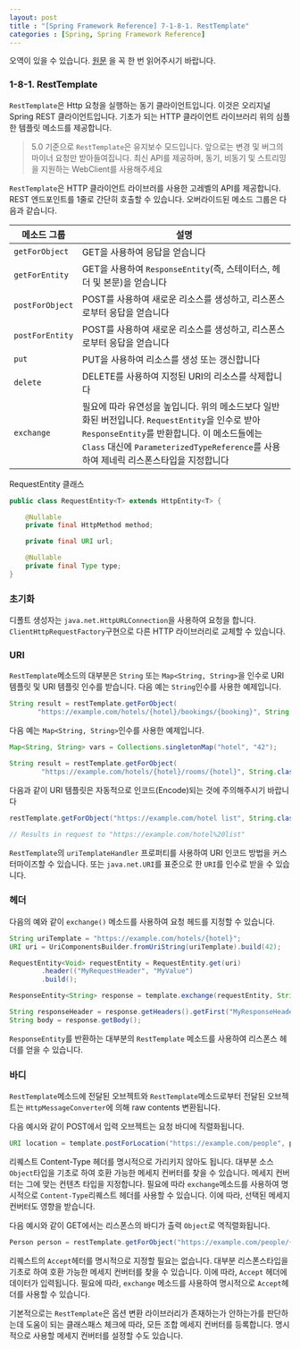 ```yaml
---
layout: post
title : "[Spring Framework Reference] 7-1-8-1. RestTemplate"
categories : [Spring, Spring Framework Reference]
---
```


오역이 있을 수 있습니다. [원문](https://docs.spring.io/spring-framework/docs/current/reference/html/integration.html#rest-resttemplate) 을 꼭 한 번 읽어주시기 바랍니다.

### 1-8-1. RestTemplate
`RestTemplate`은 Http 요청을 실행하는 동기 클라이언트입니다. 이것은 오리지널 Spring REST 클라이언트입니다. 
기초가 되는 HTTP 클라이언트 라이브러리 위의 심플한 템플릿 메소드를 제공합니다.

> 5.0 기준으로 `RestTemplate`은 유지보수 모드입니다. 앞으로는 변경 및 버그의 
>마이너 요청만 받아들여집니다. 최신 API를 제공하며, 동기, 비동기 및 스트리밍을 
>지원하는 WebClient를 사용해주세요

`RestTemplate`은 HTTP 클라이언트 라이브러를 사용한 고레벨의 API를 제공합니다.
REST 엔드포인트를 1줄로 간단히 호출할 수 있습니다. 오버라이드된 메소드 그룹은 다음과 같습니다.

|메소드 그룹|설명|
|---|---|
| `getForObject` | GET을 사용하여 응답을 얻습니다 |
| `getForEntity` | GET을 사용하여 `ResponseEntity`(즉, 스테이터스, 헤더 및 본문)을 얻습니다 |
| `postForObject` | POST를 사용하여 새로운 리소스를 생성하고, 리스폰스로부터 응답을 얻습니다 |
| `postForEntity` | POST를 사용하여 새로운 리소스를 생성하고, 리스폰스로부터 응답을 얻습니다 |
| `put` | PUT을 사용하여 리소스를 생성 또는 갱신합니다 |
| `delete` | DELETE를 사용하여 지정된 URI의 리소스를 삭제합니다 |
| `exchange` | 필요에 따라 유연성을 높입니다. 위의 메소드보다 일반화된 버전입니다. `RequestEntity`을 인수로 받아 `ResponseEntity`를 반환합니다. 이 메소드들에는 `Class` 대신에 `ParameterizedTypeReference`를 사용하여 제네릭 리스폰스타입을 지정합니다|

RequestEntity 클래스
```java
public class RequestEntity<T> extends HttpEntity<T> {

	@Nullable
	private final HttpMethod method;

	private final URI url;

	@Nullable
	private final Type type;
}
```
### 초기화
디폴트 생성자는 `java.net.HttpURLConnection`을 사용하여 요청을 합니다. `ClientHttpRequestFactory`구현으로 다른 HTTP 라이브러리로 교체할 수 있습니다. 
### URI
`RestTemplate`메소드의 대부분은 `String` 또는 `Map<String, String>`을 인수로 URI 템플릿 및 URI 템플릿 인수를 받습니다.
 다음 예는 `String`인수를 사용한 예제입니다.
 ```java
String result = restTemplate.getForObject(
        "https://example.com/hotels/{hotel}/bookings/{booking}", String.class, "42", "21");
```
다음 예는 `Map<String, String>`인수를 사용한 예제입니다.
```java
Map<String, String> vars = Collections.singletonMap("hotel", "42");

String result = restTemplate.getForObject(
        "https://example.com/hotels/{hotel}/rooms/{hotel}", String.class, vars);
```
다음과 같이 URI 템플릿은 자동적으로 인코드(Encode)되는 것에 주의해주시기 바랍니다
```java
restTemplate.getForObject("https://example.com/hotel list", String.class);

// Results in request to "https://example.com/hotel%20list"
```
`RestTemplate`의 `uriTemplateHandler` 프로퍼티를 사용하여  URI 인코드 방법을 커스터마이즈할 수 있습니다. 
또는 `java.net.URI`를 표준으로 한 `URI`를 인수로 받을 수 있습니다. 
### 헤더
다음의 예와 같이 `exchange()` 메소드를 사용하여 요청 헤드를 지정할 수 있습니다.
```java
String uriTemplate = "https://example.com/hotels/{hotel}";
URI uri = UriComponentsBuilder.fromUriString(uriTemplate).build(42);

RequestEntity<Void> requestEntity = RequestEntity.get(uri)
        .header(("MyRequestHeader", "MyValue")
        .build();

ResponseEntity<String> response = template.exchange(requestEntity, String.class);

String responseHeader = response.getHeaders().getFirst("MyResponseHeader");
String body = response.getBody();
```
`ResponseEntity`를 반환하는 대부분의 `RestTemplate` 메소드를 사용하여 리스폰스 헤더를 얻을 수 있습니다.
### 바디
`RestTemplate`메소드에 전달된 오브젝트와 `RestTemplate`메소드로부터 전달된 오브젝트는 `HttpMessageConverter`에 
의해 raw contents 변환됩니다.

다음 예시와 같이 POST에서 입력 오브젝트는 요청 바디에 직렬화됩니다.
```java
URI location = template.postForLocation("https://example.com/people", person);
```

리퀘스트 Content-Type 헤더를 명시적으로 가리키지 않아도 됩니다. 대부분 소스 `Object`타입을 기초로 하여 
호환 가능한 메세지 컨버터를 찾을 수 있습니다. 메세지 컨버터는 그에 맞는 컨텐츠 타입을 지정합니다. 필요에 따라 
`exchange`메소드를 사용하여 명시적으로 `Content-Type`리퀘스트 헤더를 사용할 수 있습니다. 이에 따라, 
선택된 메세지 컨버터도 영향을 받습니다.

다음 예시와 같이 GET에서는 리스폰스의 바디가 출력 `Object`로 역직렬화됩니다.
```java
Person person = restTemplate.getForObject("https://example.com/people/{id}", Person.class, 42);
```
리퀘스트의 `Accept`헤터를 명시적으로 지정할 필요는 없습니다. 대부분 리스폰스타입을 기초로 하여 호환 가능한 
메세지 컨버터를 찾을 수 있습니다. 이에 따라, `Accept` 헤더에 데이터가 입력됩니다. 필요에 따라, `exchange` 메소드를 
사용하여 명시적으로 `Accept`헤더를 사용할 수 있습니다.

기본적으로는 `RestTemplate`은 옵션 변환 라이브러리가 존재하는가 안하는가를 판단하는데 도움이 되는 클래스패스 체크에 따라, 
모든 조합 메세지 컨버터를 등록합니다. 명시적으로 사용할 메세지 컨버터를 설정할 수도 있습니다.
